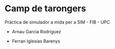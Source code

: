 # Camp de tarongers
Pràctica de simulador a mida per a SIM - FIB - UPC


- Arnau Garcia Rodríguez

- Ferran Iglesias Barenys
